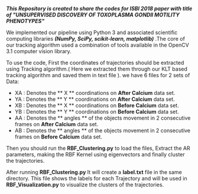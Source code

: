 ***This Repository is created to share the codes for ISBI 2018 paper with title of _"UNSUPERVISED DISCOVERY OF TOXOPLASMA GONDII MOTILITY PHENOTYPES"_***

We implemented our pipeline using Python 3 and associated scientific computing libraries ***(NumPy, SciPy, scikit-learn,
matplotlib)*** .The core of our tracking algorithm used a combination of tools available in the OpenCV 3.1 computer vision library. 

To use the code, First the coordinates of trajectories should be extracted using Tracking algorithm.( Here we extracted them through our KLT based tracking algorithm and saved them in text file ). we have 6 files for 2 sets of Data: 

*  XA  : Denotes the ** X ** coordinations on **After Calcium** data set.
*  YA  : Denotes the ** Y ** coordinations on **After Calcium** data set.
*  XB  : Denotes the ** X ** coordinations on **Before Calcium** data set.
*  YB  : Denotes the ** Y ** coordinations on **Before Calcium** data set.
*  AA  : Denotes the ** angles ** of the objects movement in 2 consecutive frames on **After Calcium** data set.
*  AB  : Denotes the ** angles ** of the objects movement in 2 consecutive frames on **Before Calcium** data set.

Then you should run the **RBF_Clustering.py** to load the files, Extract the AR parameters, making the RBF Kernel using eigenvectors and finally cluster the trajectories.

After running **RBF_Clustering.py** It will create a **label.txt** file in the same directory. This file shows the labels for each Trajectory and will be used in **RBF_Visualization.py** to visualize the clusters of the trajectories. 
